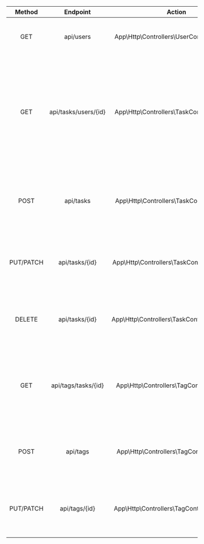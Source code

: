 |  Method   |       Endpoint       |                   Action                    |                                                        Description                                                        |
| :-------: | :------------------: | :-----------------------------------------: | :-----------------------------------------------------------------------------------------------------------------------: |
|    GET    |      api/users       |  App\Http\Controllers\UserController@index  |                                          ログインされたユーザーの id を取得する                                           |
|    GET    | api/tasks/users/{id} |  App\Http\Controllers\TaskController@index  | ログインしている user の id に一致する tasks テーブルのレコードを取得する、トップページでユーザー毎のタスク一覧を表示する |
|   POST    |      api/tasks       |  App\Http\Controllers\TaskController@store  |                              tasks テーブルのレコードを新規作成する。タスクの新規作成をする                               |
| PUT/PATCH |    api/tasks/{id}    | App\Http\Controllers\TaskController@update  |                               tasks テーブルの id のレコードを更新する。タスクの編集をする                                |
|  DELETE   |    api/tasks/{id}    | App\Http\Controllers\TaskController@destroy |                               tasks テーブルの id のレコードを削除する。タスクの削除をする                                |
|    GET    | api/tags/tasks/{id}  |  App\Http\Controllers\TagController@index   |                    タスクの id に一致する tags テーブルのレコードを取得する。タスク毎のタグを表示する                     |
|   POST    |       api/tags       |  App\Http\Controllers\TagController@store   |                                tags テーブルのレコードを新規作成する。タグの新規作成をする                                |
| PUT/PATCH |    api/tags/{id}     |  App\Http\Controllers\TagController@update  |                                 tags テーブルの id のレコードを更新する。タグの編集をする                                 |
